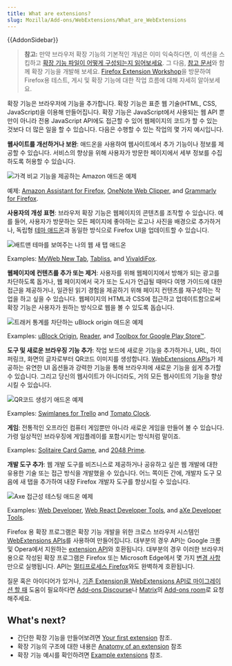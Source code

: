 ```yaml
---
title: What are extensions?
slug: Mozilla/Add-ons/WebExtensions/What_are_WebExtensions
---
```


{{AddonSidebar}}

> **참고:** 만약 브라우저 확장 기능의 기본적인 개념은 이미 익숙하다면, 이 섹션을 스킵하고 [확장 기능 파일이 어떻게 구성되는지 읽어보세요](/en-US/docs/Mozilla/Add-ons/WebExtensions/Anatomy_of_a_WebExtension). 그 다음, [참고 문서](/en-US/docs/Mozilla/Add-ons/WebExtensions#reference)와 함께 확장 기능을 개발해 보세요. [Firefox Extension Workshop](https://extensionworkshop.com/?utm_source=developer.mozilla.org&utm_medium=documentation&utm_campaign=your-first-extension)을 방문하여 Firefox용 테스트, 게시 및 확장 기능에 대한 작업 흐름에 대해 자세히 알아보세요.

확장 기능은 브라우저에 기능을 추가합니다. 확장 기능은 표준 웹 기술(HTML, CSS, JavaScript)을 이용해 만들어집니다. 확장 기능은 JavaScript에서 사용되는 웹 API 뿐만이 아니라 전용 JavaScript API에도 접근할 수 있어 웹페이지의 코드가 할 수 있는 것보다 더 많은 일을 할 수 있습니다. 다음은 수행할 수 있는 작업의 몇 가지 예시입니다.

**웹사이트를 개선하거나 보완**: 애드온을 사용하여 웹사이트에서 추가 기능이나 정보를 제공할 수 있습니다. 서비스의 향상을 위해 사용자가 방문한 페이지에서 세부 정보를 수집하도록 허용할 수 있습니다.

![가격 비교 기능을 제공하는 Amazon 애드온 예제](amazon_add_on.png)

예제: [Amazon Assistant for Firefox](https://addons.mozilla.org/en-US/firefox/addon/amazon-browser-bar/), [OneNote Web Clipper](https://addons.mozilla.org/en-US/firefox/addon/onenote-clipper/), and [Grammarly for Firefox](https://addons.mozilla.org/en-US/firefox/addon/grammarly-1/).

**사용자의 개성 표현**: 브라우저 확장 기능은 웹페이지의 콘텐츠를 조작할 수 있습니다. 예를 들어, 사용자가 방문하는 모든 페이지에 좋아하는 로고나 사진을 배경으로 추가하거나, 독립형 [테마 애드온](https://extensionworkshop.com/documentation/themes/)과 동일한 방식으로 Firefox UI을 업데이트할 수 있습니다.

![배트맨 테마를 보여주는 나의 웹 새 탭 애드온](myweb_new_tab_add_on.png)

Examples: [MyWeb New Tab](https://chrome.google.com/webstore/detail/myweb-new-tab/cnbiadnhebmicjcbpgajglfemclnlagh), [Tabliss](https://addons.mozilla.org/en-US/firefox/addon/tabliss/), and [VivaldiFox](https://addons.mozilla.org/en-US/firefox/addon/vivaldifox/).

**웹페이지에 컨텐츠를 추가 또는 제거**: 사용자를 위해 웹페이지에서 방해가 되는 광고를 차단하도록 돕거나, 웹 페이지에서 국가 또는 도시가 언급될 때마다 여행 가이드에 대한 접근을 제공하거나, 일관된 읽기 경험을 제공하기 위해 페이지 컨텐츠를 재구성하는 작업을 하고 싶을 수 있습니다. 웹페이지의 HTML과 CSS에 접근하고 업데이트함으로써 확장 기능은 사용자가 원하는 방식으로 웹을 볼 수 있도록 돕습니다.

![트래커 통계를 차단하는 uBlock origin 애드온 예제](ublock_origin_add_on.png)

Examples: [uBlock Origin](https://addons.mozilla.org/en-US/firefox/addon/ublock-origin/), [Reader](https://addons.mozilla.org/en-US/firefox/addon/reader/), and [Toolbox for Google Play Store™](https://addons.mozilla.org/en-US/firefox/addon/toolbox-google-play-store/).

**도구 및 새로운 브라우징 기능 추가**: 작업 보드에 새로운 기능을 추가하거나, URL, 하이퍼링크, 화면의 글자로부터 QR코드 이미지를 생성합니다. [WebExtensions APIs](/en-US/docs/Mozilla/Add-ons/WebExtensions)가 제공하는 유연한 UI 옵션들과 강력한 기능을 통해 브라우저에 새로운 기능을 쉽게 추가할 수 있습니다. 그리고 당신의 웹사이트가 아니더라도, 거의 모든 웹사이트의 기능을 향상시킬 수 있습니다.

![QR코드 생성기 애드온 예제](qr_code_image_generator_add_on.png)

Examples: [Swimlanes for Trello](https://addons.mozilla.org/en-US/firefox/addon/swimlanes-for-trello/) and [Tomato Clock](https://addons.mozilla.org/en-US/firefox/addon/tomato-clock/).

**게임**: 전통적인 오프라인 컴퓨터 게임뿐만 아니라 새로운 게임을 만들어 볼 수 있습니다. 가령 일상적인 브라우징에 게임플레이를 포함시키는 방식처럼 말이죠.

Examples: [Solitaire Card Game](https://addons.mozilla.org/en-US/firefox/addon/solitaire-spider-freecell/), and [2048 Prime](https://addons.mozilla.org/en-US/firefox/addon/2048-prime/).

**개발 도구 추가**: 웹 개발 도구를 비즈니스로 제공하거나 공유하고 싶은 웹 개발에 대한 유용한 기술 또는 접근 방식을 개발했을 수 있습니다. 어느 쪽이든 간에, 개발자 도구 모음에 새 탭을 추가하여 내장 Firefox 개발자 도구를 향상시킬 수 있습니다.

![Axe 접근성 테스팅 애드온 예제](axe_developer_tools_add_on.png)

Examples: [Web Developer](https://addons.mozilla.org/en-US/firefox/addon/web-developer/), [Web React Developer Tools](https://addons.mozilla.org/en-US/firefox/addon/react-devtools/), and [aXe Developer Tools](https://addons.mozilla.org/en-US/firefox/addon/axe-devtools/).

Firefox 용 확장 프로그램은 확장 기능 개발을 위한 크로스 브라우저 시스템인 [WebExtensions APIs](/en-US/docs/Mozilla/Add-ons/WebExtensions)를 사용하여 만들어집니다. 대부분의 경우 API는 Google 크롬 및 Opera에서 지원하는 [extension API](https://developer.chrome.com/extensions)와 호환됩니다. 대부분의 경우 이러한 브라우저 용으로 작성된 확장 프로그램은 Firefox 또는 Microsoft Edge에서 몇 가지 [변경 사항](/en-US/Add-ons/WebExtensions/Porting_a_Google_Chrome_extension)만으로 실행됩니다. API는 [멀티프로세스 Firefox](/en-US/Firefox/Multiprocess_Firefox)와도 완벽하게 호환됩니다.

질문 혹은 아이디어가 있거나, [기존 Extension을 WebExtensions API로 마이그레이션 할 때](https://extensionworkshop.com/documentation/develop/porting-a-legacy-firefox-extension/) 도움이 필요하다면 [Add-ons Discourse](https://discourse.mozilla.org/c/add-ons/35)나 [Matrix](https://wiki.mozilla.org/Matrix)의 [Add-ons room](https://chat.mozilla.org/#/room/#addons:mozilla.org)로 요청해주세요.

## What's next?

- 간단한 확장 기능을 만들어보려면 [Your first extension](/ko/Add-ons/WebExtensions/Your_first_WebExtension) 참조.
- 확장 기능의 구조에 대한 내용은 [Anatomy of an extension](/ko/Add-ons/WebExtensions/Anatomy_of_a_WebExtension) 참조
- 확장 기능 예시를 확인하려면 [Example extensions](/ko/Add-ons/WebExtensions/Examples) 참조.
